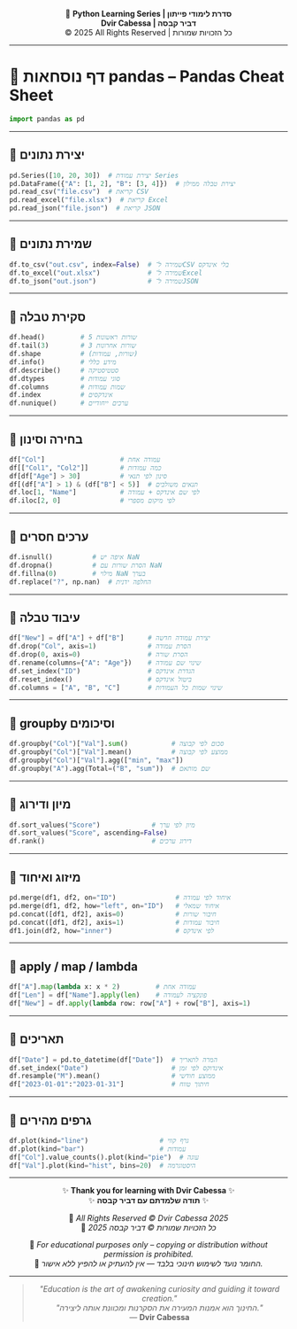 <!-- DC_HEADER_START -->
<div align="center">

🐍 **Python Learning Series | סדרת לימודי פייתון**  
**Dvir Cabessa | דביר קבסה**  
© 2025 All Rights Reserved | כל הזכויות שמורות

</div>

---
<!-- DC_HEADER_END -->

# 📘 דף נוסחאות pandas – Pandas Cheat Sheet

```python
import pandas as pd
```

---

## 🔹 יצירת נתונים
```python
pd.Series([10, 20, 30])  # יצירת עמודת Series
pd.DataFrame({"A": [1, 2], "B": [3, 4]})  # יצירת טבלה ממילון
pd.read_csv("file.csv")  # קריאת CSV
pd.read_excel("file.xlsx")  # קריאת Excel
pd.read_json("file.json")  # קריאת JSON
```

---

## 🔹 שמירת נתונים
```python
df.to_csv("out.csv", index=False)  # שמירה ל־CSV בלי אינדקס
df.to_excel("out.xlsx")            # שמירה ל־Excel
df.to_json("out.json")             # שמירה ל־JSON
```

---

## 🔹 סקירת טבלה
```python
df.head()         # 5 שורות ראשונות
df.tail(3)        # 3 שורות אחרונות
df.shape          # (שורות, עמודות)
df.info()         # מידע כללי
df.describe()     # סטטיסטיקה
df.dtypes         # סוגי עמודות
df.columns        # שמות עמודות
df.index          # אינדקסים
df.nunique()      # ערכים ייחודיים
```

---

## 🔹 בחירה וסינון
```python
df["Col"]                   # עמודה אחת
df[["Col1", "Col2"]]        # כמה עמודות
df[df["Age"] > 30]          # סינון לפי תנאי
df[(df["A"] > 1) & (df["B"] < 5)]  # תנאים משולבים
df.loc[1, "Name"]           # לפי שם אינדקס + עמודה
df.iloc[2, 0]               # לפי מיקום מספרי
```

---

## 🔹 ערכים חסרים
```python
df.isnull()          # איפה יש NaN
df.dropna()          # הסרת שורות עם NaN
df.fillna(0)         # מילוי NaN בערך
df.replace("?", np.nan)  # החלפה ידנית
```

---

## 🔹 עיבוד טבלה
```python
df["New"] = df["A"] + df["B"]      # יצירת עמודה חדשה
df.drop("Col", axis=1)             # הסרת עמודה
df.drop(0, axis=0)                 # הסרת שורה
df.rename(columns={"A": "Age"})    # שינוי שם עמודה
df.set_index("ID")                 # הגדרת אינדקס
df.reset_index()                   # ביטול אינדקס
df.columns = ["A", "B", "C"]       # שינוי שמות כל העמודות
```

---

## 🔹 groupby וסיכומים
```python
df.groupby("Col")["Val"].sum()           # סכום לפי קבוצה
df.groupby("Col")["Val"].mean()          # ממוצע לפי קבוצה
df.groupby("Col")["Val"].agg(["min", "max"])
df.groupby("A").agg(Total=("B", "sum"))  # שם מותאם
```

---

## 🔹 מיון ודירוג
```python
df.sort_values("Score")             # מיון לפי ערך
df.sort_values("Score", ascending=False)
df.rank()                           # דירוג ערכים
```

---

## 🔹 מיזוג ואיחוד
```python
pd.merge(df1, df2, on="ID")               # איחוד לפי עמודה
pd.merge(df1, df2, how="left", on="ID")   # איחוד שמאלי
pd.concat([df1, df2], axis=0)             # חיבור שורות
pd.concat([df1, df2], axis=1)             # חיבור עמודות
df1.join(df2, how="inner")                # לפי אינדקס
```

---

## 🔹 apply / map / lambda
```python
df["A"].map(lambda x: x * 2)         # עמודה אחת
df["Len"] = df["Name"].apply(len)    # פונקציה לעמודה
df["New"] = df.apply(lambda row: row["A"] + row["B"], axis=1)
```

---

## 🔹 תאריכים
```python
df["Date"] = pd.to_datetime(df["Date"])  # המרה לתאריך
df.set_index("Date")                     # אינדוקס לפי זמן
df.resample("M").mean()                  # ממוצע חודשי
df["2023-01-01":"2023-01-31"]            # חיתוך טווח
```

---

## 🔹 גרפים מהירים
```python
df.plot(kind="line")                  # גרף קווי
df.plot(kind="bar")                   # עמודות
df["Col"].value_counts().plot(kind="pie")  # עוגה
df["Val"].plot(kind="hist", bins=20)  # היסטוגרמה
```

<!-- DC_FOOTER_START -->
---

<div align="center">

✨ **Thank you for learning with Dvir Cabessa** ✨  
✨ **תודה שלמדתם עם דביר קבסה** ✨  

📘 *All Rights Reserved © Dvir Cabessa 2025*  
📘 *כל הזכויות שמורות © דביר קבסה 2025*  

🔗 *For educational purposes only – copying or distribution without permission is prohibited.*  
🔗 *החומר נועד לשימוש חינוכי בלבד — אין להעתיק או להפיץ ללא אישור.*

---

> _"Education is the art of awakening curiosity and guiding it toward creation."_  
> _"החינוך הוא אמנות המעירה את הסקרנות ומכוונת אותה ליצירה."_  
> — **Dvir Cabessa**

</div>
<!-- DC_FOOTER_END -->

